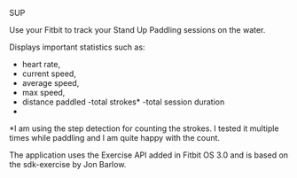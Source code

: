 SUP

Use your Fitbit to track your Stand Up Paddling sessions on the water.

Displays important statistics such as:
- heart rate,
- current speed,
- average speed,
- max speed,
- distance paddled
-total strokes*
-total session duration
-
*I am using the step detection for counting the strokes. I tested it multiple times while paddling and I am quite happy with the count.

The application uses the Exercise API added in Fitbit OS 3.0 and is based on the sdk-exercise by Jon Barlow.

